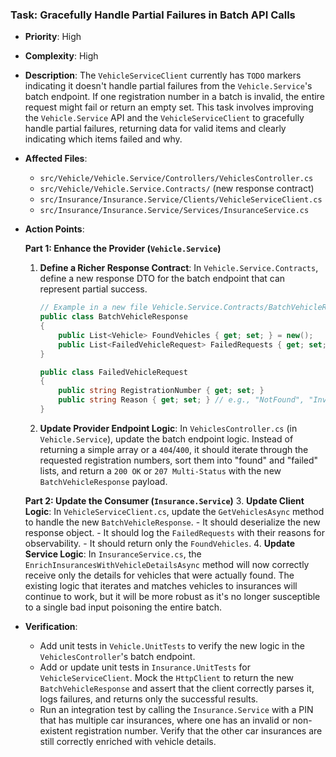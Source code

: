 ### Task: Gracefully Handle Partial Failures in Batch API Calls

-   **Priority**: High
-   **Complexity**: High
-   **Description**: The `VehicleServiceClient` currently has `TODO` markers indicating it doesn't handle partial failures from the `Vehicle.Service`'s batch endpoint. If one registration number in a batch is invalid, the entire request might fail or return an empty set. This task involves improving the `Vehicle.Service` API and the `VehicleServiceClient` to gracefully handle partial failures, returning data for valid items and clearly indicating which items failed and why.
-   **Affected Files**:
    -   `src/Vehicle/Vehicle.Service/Controllers/VehiclesController.cs`
    -   `src/Vehicle/Vehicle.Service.Contracts/` (new response contract)
    -   `src/Insurance/Insurance.Service/Clients/VehicleServiceClient.cs`
    -   `src/Insurance/Insurance.Service/Services/InsuranceService.cs`

-   **Action Points**:

    **Part 1: Enhance the Provider (`Vehicle.Service`)**
    1.  **Define a Richer Response Contract**: In `Vehicle.Service.Contracts`, define a new response DTO for the batch endpoint that can represent partial success.
        ```csharp
        // Example in a new file Vehicle.Service.Contracts/BatchVehicleResponse.cs
        public class BatchVehicleResponse
        {
            public List<Vehicle> FoundVehicles { get; set; } = new();
            public List<FailedVehicleRequest> FailedRequests { get; set; } = new();
        }

        public class FailedVehicleRequest
        {
            public string RegistrationNumber { get; set; }
            public string Reason { get; set; } // e.g., "NotFound", "InvalidFormat"
        }
        ```
    2.  **Update Provider Endpoint Logic**: In `VehiclesController.cs` (in `Vehicle.Service`), update the batch endpoint logic. Instead of returning a simple array or a `404`/`400`, it should iterate through the requested registration numbers, sort them into "found" and "failed" lists, and return a `200 OK` or `207 Multi-Status` with the new `BatchVehicleResponse` payload.

    **Part 2: Update the Consumer (`Insurance.Service`)**
    3.  **Update Client Logic**: In `VehicleServiceClient.cs`, update the `GetVehiclesAsync` method to handle the new `BatchVehicleResponse`.
        -   It should deserialize the new response object.
        -   It should log the `FailedRequests` with their reasons for observability.
        -   It should return only the `FoundVehicles`.
    4.  **Update Service Logic**: In `InsuranceService.cs`, the `EnrichInsurancesWithVehicleDetailsAsync` method will now correctly receive only the details for vehicles that were actually found. The existing logic that iterates and matches vehicles to insurances will continue to work, but it will be more robust as it's no longer susceptible to a single bad input poisoning the entire batch.

-   **Verification**:
    -   Add unit tests in `Vehicle.UnitTests` to verify the new logic in the `VehiclesController`'s batch endpoint.
    -   Add or update unit tests in `Insurance.UnitTests` for `VehicleServiceClient`. Mock the `HttpClient` to return the new `BatchVehicleResponse` and assert that the client correctly parses it, logs failures, and returns only the successful results.
    -   Run an integration test by calling the `Insurance.Service` with a PIN that has multiple car insurances, where one has an invalid or non-existent registration number. Verify that the other car insurances are still correctly enriched with vehicle details.
